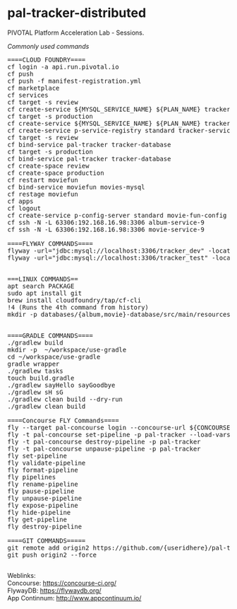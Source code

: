 # pal-tracker-distributed
PIVOTAL Platform  Acceleration Lab - Sessions. 

*Commonly used commands*

<pre>
====CLOUD FOUNDRY====
cf login -a api.run.pivotal.io
cf push
cf push -f manifest-registration.yml
cf marketplace
cf services
cf target -s review
cf create-service ${MYSQL_SERVICE_NAME} ${PLAN_NAME} tracker-database
cf target -s production
cf create-service ${MYSQL_SERVICE_NAME} ${PLAN_NAME} tracker-database
cf create-service p-service-registry standard tracker-service-registry
cf target -s review
cf bind-service pal-tracker tracker-database
cf target -s production
cf bind-service pal-tracker tracker-database
cf create-space review
cf create-space production
cf restart moviefun
cf bind-service moviefun movies-mysql
cf restage moviefun
cf apps
cf logout
cf create-service p-config-server standard movie-fun-config -c config-server.json
cf ssh -N -L 63306:192.168.16.98:3306 album-service-9
cf ssh -N -L 63306:192.168.16.98:3306 movie-service-9

====FLYWAY COMMANDS====
flyway -url="jdbc:mysql://localhost:3306/tracker_dev" -locations=filesystem:databases/tracker clean migrate
flyway -url="jdbc:mysql://localhost:3306/tracker_test" -locations=filesystem:databases/tracker clean migrate


===LINUX COMMANDS==
apt search PACKAGE
sudo apt install git
brew install cloudfoundry/tap/cf-cli
!4 (Runs the 4th command from history)
mkdir -p databases/{album,movie}-database/src/main/resources/db/migration


====GRADLE COMMANDS====
./gradlew build
mkdir -p  ~/workspace/use-gradle
cd ~/workspace/use-gradle
gradle wrapper
./gradlew tasks
touch build.gradle
./gradlew sayHello sayGoodbye
./gradlew sH sG
./gradlew clean build --dry-run
./gradlew clean build

====Concourse FLY Commands====
fly --target pal-concourse login --concourse-url ${CONCOURSE_URL} --team-name ${TEAM_NAME}
fly -t pal-concourse set-pipeline -p pal-tracker --load-vars-from ci/variables.yml -c ci/pipeline.yml
fly -t pal-concourse destroy-pipeline -p pal-tracker
fly -t pal-concourse unpause-pipeline -p pal-tracker
fly set-pipeline
fly validate-pipeline
fly format-pipeline
fly pipelines
fly rename-pipeline
fly pause-pipeline
fly unpause-pipeline
fly expose-pipeline
fly hide-pipeline
fly get-pipeline
fly destroy-pipeline

====GIT COMMANDS=====
git remote add origin2 https://github.com/{useridhere}/pal-tracker-distributed.git
git push origin2 --force

</pre>

Weblinks:
<br/>Concourse: https://concourse-ci.org/
<br/>FlywayDB: https://flywaydb.org/
<br/>App Continnum: http://www.appcontinuum.io/

